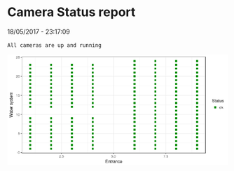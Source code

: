 Camera Status report
================
18/05/2017 - 23:17:09

    All cameras are up and running

![](camreport_files/figure-markdown_github/unnamed-chunk-2-1.png)
